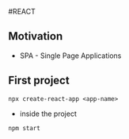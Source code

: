 #REACT

## Motivation

* SPA - Single Page Applications

## First project

```
npx create-react-app <app-name>
```

* inside the project

```
npm start
```